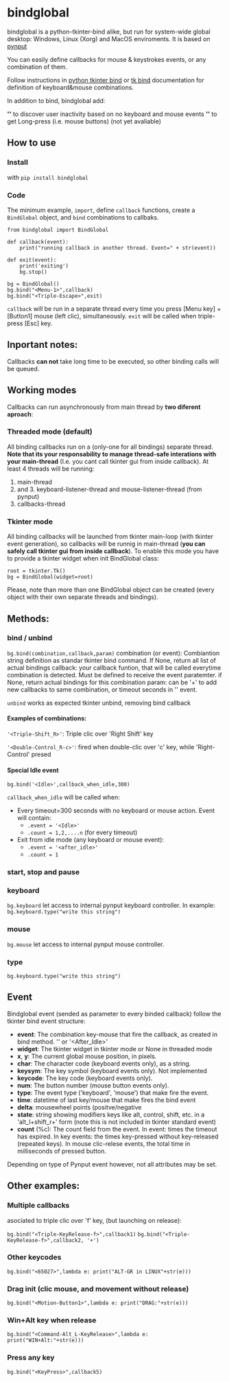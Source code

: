 # bindglobal
bindglobal is a python-tkinter-bind alike, but run for system-wide global desktop: Windows, Linux (Xorg) and MacOS
enviroments. It is based on [pynput](https://pynput.readthedocs.io)

You can easily define callbacks for mouse & keystrokes events, or any combination of them.

Follow instructions in [python tkinter bind](https://effbot.org/tkinterbook/tkinter-events-and-bindings.htm) or [tk
bind](https://www.tcl.tk/man/tcl8.6/TkCmd/bind.htm) documentation for definition of keyboard&mouse combinations.

In addition to bind, bindglobal add:

**'<Idle>'** to discover user inactivity based on no keyboard and mouse events
**'<Long>'** to get Long-press (i.e. mouse buttons) (not yet avaliable) 

## How to use

### Install
with 
`pip install bindglobal`

### Code
The minimum example, `import`, define `callback` functions, create a `BindGlobal` object, and `bind` combinations to callbaks.

    from bindglobal import BindGlobal

    def callback(event): 
        print("running callback in another thread. Event=" + str(event)) 
    
    def exit(event): 
        print('exiting')
        bg.stop()
    
    bg = BindGlobal()
    bg.bind("<Menu-1>",callback) 
    bg.bind("<Triple-Escape>",exit) 
 
`callback` will be run in a separate thread every time you press [Menu key] + [Button1] mouse (left clic), simultaneously.
 `exit` will be called when triple-press [Esc] key.

## Inportant notes:

Callbacks **can not** take long time to be executed, so other binding calls will be queued.

## Working modes
Callbacks can run asynchronously from main thread by **two diferent aproach**:

### Threaded mode (default)
All binding callbacks run on a (only-one for all bindings) separate thread. **Note that its your responsability to manage
thread-safe interations with your main-thread** (I.e. you cant call tkinter gui from inside callback). 
At least 4 threads will be running: 
1. main-thread 
2. and 3. keyboard-listener-thread and mouse-listener-thread (from pynput)
4. callbacks-thread

### Tkinter mode
All binding callbacks will be launched from tkinter main-loop (with tkinter event generation), so callbacks will
be runnig in main-thread (**you can safely call tkinter gui from inside callback**). 
To enable this mode you have to provide a tkinter widget when init BindGlobal class:

    root = tkinter.Tk() 
    bg = BindGlobal(widget=root)

Please, note than more than one BindGlobal object can be created (every object with their own separate threads and bindings).

## Methods:

### bind / unbind

`bg.bind(combination,callback,param)`
combination (or event): Combiantion string definition as standar tkinter bind command. If None, return all list of actual bindings
callback: your callback funtion, that will be called everytime combination is detected. Must be defined to receive the event paratemter. if None, return actual bindings for this combination
param: can be '+' to add new callbacks to same combination, or timeout seconds in '<Idle>' event.

`unbind` works as expected tkinter unbind, removing bind callback

#### Examples of combinations:

`'<Triple-Shift_R>'`: Triple clic over 'Right Shift' key

`'<Double-Control_R-c>'`: fired when double-clic over 'c' key, while 'Right-Control' presed


#### Special Idle event

`bg.bind('<Idle>',callback_when_idle,300)`

`callback_when_idle` will be called when:
- Every timeout=300 seconds with no keyboard or mouse action. Event will contain:
  - `.event = '<Idle>'`
  - `.count = 1,2,....n` (for every timeout)
- Exit from idle mode (any keyboard or mouse event):
  - `.event = '<after_idle>'`
  - `.count = 1`


### start, stop and pause

### keyboard

`bg.keyboard` let access to internal pynput keyboard controller.
In example:
`bg.keyboard.type("write this string")`


### mouse

`bg.mouse` let access to internal pynput mouse controller.

### type
`bg.keyboard.type("write this string")`

## Event
Bindglobal event (sended as parameter to every binded callback) follow the tkinter bind event structure:
 - **event**: The combination key-mouse that fire the callback, as created in bind method. '<Idle>' or '<After_Idle>'  
 - **widget**: The tkinter widget in tkinter mode or None in threaded mode
 - **x**, **y**: The current global mouse position, in pixels.
 - **char**: The character code (keyboard events only), as a string.
 - **keysym**: The key symbol (keyboard events only). Not implemented
 - **keycode**: The key code (keyboard events only).
 - **num**: The button number (mouse button events only).
 - **type**: The event type ('keyboard', 'mouse') that make fire the event.
 - **time**: datetime of last key/mouse that make fires the bind event
 - **delta**: mousewheel points (positve/negative
 - **state**: string showing modifiers keys like alt, control, shift, etc.
            in a 'alt_l+shift_r+' form
            (note this is not included in tkinter standard event)
 - **count** (%c): The count field from the event. In <Idle> event: times the timeout has expired. In key events: the times key-pressed without key-released (repeated keys). In mouse clic-relese events, the total time in milliseconds of pressed button.   

Depending on type of Pynput event however, not all attributes may be set.


## Other examples:

### Multiple callbacks
asociated to triple clic over 'f' key, (but launching on release):

`bg.bind("<Triple-KeyRelease-f>",callback1)`
`bg.bind("<Triple-KeyRelease-f>",callback2, '+')`
    
### Other keycodes
`bg.bind("<65027>",lambda e: print("ALT-GR in LINUX"+str(e)))`

### Drag init (clic mouse, and movement without release)
`bg.bind("<Motion-Button1>",lambda e: print("DRAG:"+str(e)))`

### Win+Alt key when release
`bg.bind("<Command-Alt_L-KeyRelease>",lambda e: print("WIN+Alt:"+str(e)))`

### Press any key
`bg.bind("<KeyPress>",callback5)`
